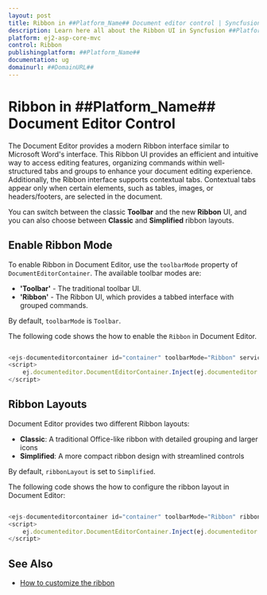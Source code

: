 ```yaml
---
layout: post
title: Ribbon in ##Platform_Name## Document editor control | Syncfusion
description: Learn here all about the Ribbon UI in Syncfusion ##Platform_Name## Document editor control, how to switch between Ribbon and Toolbar modes.
platform: ej2-asp-core-mvc
control: Ribbon
publishingplatform: ##Platform_Name##
documentation: ug
domainurl: ##DomainURL##
---
```


# Ribbon in ##Platform_Name## Document Editor Control

The Document Editor provides a modern Ribbon interface similar to Microsoft Word's interface. This Ribbon UI provides an efficient and intuitive way to access editing features, organizing commands within well-structured tabs and groups to enhance your document editing experience. Additionally, the Ribbon interface supports contextual tabs. Contextual tabs appear only when certain elements, such as tables, images, or headers/footers, are selected in the document.

You can switch between the classic **Toolbar** and the new **Ribbon** UI, and you can also choose between **Classic** and **Simplified** ribbon layouts.

## Enable Ribbon Mode

To enable Ribbon in Document Editor, use the `toolbarMode` property of `DocumentEditorContainer`. The available toolbar modes are:

- **'Toolbar'** - The traditional toolbar UI.
- **'Ribbon'** - The Ribbon UI, which provides a tabbed interface with grouped commands.

By default, `toolbarMode` is `Toolbar`.

The following code shows the how to enable the `Ribbon` in Document Editor.

```typescript

<ejs-documenteditorcontainer id="container" toolbarMode="Ribbon" serviceUrl="https://document.syncfusion.com/web-services/word-editor/api/documenteditor/"></ejs-documenteditorcontainer>
<script>
    ej.documenteditor.DocumentEditorContainer.Inject(ej.documenteditor.Toolbar, ej.documenteditor.Ribbon);
</script>
```

## Ribbon Layouts

Document Editor provides two different Ribbon layouts:

- **Classic**: A traditional Office-like ribbon with detailed grouping and larger icons
- **Simplified**: A more compact ribbon design with streamlined controls

By default, `ribbonLayout` is set to `Simplified`. 

The following code shows the how to configure the ribbon layout in Document Editor:

```typescript

<ejs-documenteditorcontainer id="container" toolbarMode="Ribbon" ribbonLayout="Classic" serviceUrl="https://document.syncfusion.com/web-services/word-editor/api/documenteditor/"></ejs-documenteditorcontainer>
<script>
    ej.documenteditor.DocumentEditorContainer.Inject(ej.documenteditor.Toolbar, ej.documenteditor.Ribbon);
</script>
```


## See Also

* [How to customize the ribbon](../asp-net-core/how-to/customize-ribbon)